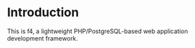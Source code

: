 # Introduction

This is f4, a lightweight PHP/PostgreSQL-based web application development framework.

